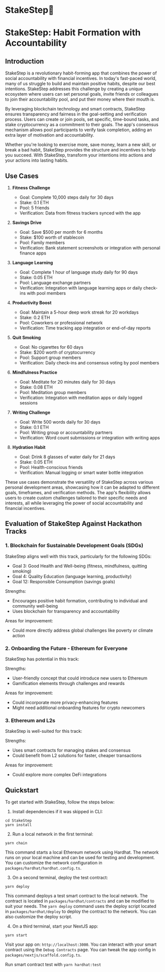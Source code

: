 # StakeStep👟

# StakeStep: Habit Formation with Accountability

## Introduction

StakeStep is a revolutionary habit-forming app that combines the power of social accountability with financial incentives. In today's fast-paced world, many of us struggle to build and maintain positive habits, despite our best intentions. StakeStep addresses this challenge by creating a unique ecosystem where users can set personal goals, invite friends or colleagues to join their accountability pool, and put their money where their mouth is.

By leveraging blockchain technology and smart contracts, StakeStep ensures transparency and fairness in the goal-setting and verification process. Users can create or join pools, set specific, time-bound tasks, and stake cryptocurrency as a commitment to their goals. The app's consensus mechanism allows pool participants to verify task completion, adding an extra layer of motivation and accountability.

Whether you're looking to exercise more, save money, learn a new skill, or break a bad habit, StakeStep provides the structure and incentives to help you succeed. With StakeStep, transform your intentions into actions and your actions into lasting habits.

## Use Cases

1. **Fitness Challenge**

   - Goal: Complete 10,000 steps daily for 30 days
   - Stake: 0.1 ETH
   - Pool: 5 friends
   - Verification: Data from fitness trackers synced with the app

2. **Savings Drive**

   - Goal: Save $500 per month for 6 months
   - Stake: $100 worth of stablecoin
   - Pool: Family members
   - Verification: Bank statement screenshots or integration with personal finance apps

3. **Language Learning**

   - Goal: Complete 1 hour of language study daily for 90 days
   - Stake: 0.05 ETH
   - Pool: Language exchange partners
   - Verification: Integration with language learning apps or daily check-ins with pool members

4. **Productivity Boost**

   - Goal: Maintain a 5-hour deep work streak for 20 workdays
   - Stake: 0.2 ETH
   - Pool: Coworkers or professional network
   - Verification: Time tracking app integration or end-of-day reports

5. **Quit Smoking**

   - Goal: No cigarettes for 60 days
   - Stake: $200 worth of cryptocurrency
   - Pool: Support group members
   - Verification: Daily check-ins and consensus voting by pool members

6. **Mindfulness Practice**

   - Goal: Meditate for 20 minutes daily for 30 days
   - Stake: 0.08 ETH
   - Pool: Meditation group members
   - Verification: Integration with meditation apps or daily logged sessions

7. **Writing Challenge**

   - Goal: Write 500 words daily for 30 days
   - Stake: 0.1 ETH
   - Pool: Writing group or accountability partners
   - Verification: Word count submissions or integration with writing apps

8. **Hydration Habit**
   - Goal: Drink 8 glasses of water daily for 21 days
   - Stake: 0.05 ETH
   - Pool: Health-conscious friends
   - Verification: Manual logging or smart water bottle integration

These use cases demonstrate the versatility of StakeStep across various personal development areas, showcasing how it can be adapted to different goals, timeframes, and verification methods. The app's flexibility allows users to create custom challenges tailored to their specific needs and interests, all while leveraging the power of social accountability and financial incentives.

## Evaluation of StakeStep Against Hackathon Tracks

### 1. Blockchain for Sustainable Development Goals (SDGs)

StakeStep aligns well with this track, particularly for the following SDGs:

- Goal 3: Good Health and Well-being (fitness, mindfulness, quitting smoking)
- Goal 4: Quality Education (language learning, productivity)
- Goal 12: Responsible Consumption (savings goals)

Strengths:

- Encourages positive habit formation, contributing to individual and community well-being
- Uses blockchain for transparency and accountability

Areas for improvement:

- Could more directly address global challenges like poverty or climate action

### 2. Onboarding the Future - Ethereum for Everyone

StakeStep has potential in this track:

Strengths:

- User-friendly concept that could introduce new users to Ethereum
- Gamification elements through challenges and rewards

Areas for improvement:

- Could incorporate more privacy-enhancing features
- Might need additional onboarding features for crypto newcomers

### 3. Ethereum and L2s

StakeStep is well-suited for this track:

Strengths:

- Uses smart contracts for managing stakes and consensus
- Could benefit from L2 solutions for faster, cheaper transactions

Areas for improvement:

- Could explore more complex DeFi integrations

## Quickstart

To get started with StakeStep, follow the steps below:

1. Install dependencies if it was skipped in CLI:

```
cd StakeStep
yarn install
```

2. Run a local network in the first terminal:

```
yarn chain
```

This command starts a local Ethereum network using Hardhat. The network runs on your local machine and can be used for testing and development. You can customize the network configuration in `packages/hardhat/hardhat.config.ts`.

3. On a second terminal, deploy the test contract:

```
yarn deploy
```

This command deploys a test smart contract to the local network. The contract is located in `packages/hardhat/contracts` and can be modified to suit your needs. The `yarn deploy` command uses the deploy script located in `packages/hardhat/deploy` to deploy the contract to the network. You can also customize the deploy script.

4. On a third terminal, start your NextJS app:

```
yarn start
```

Visit your app on: `http://localhost:3000`. You can interact with your smart contract using the `Debug Contracts` page. You can tweak the app config in `packages/nextjs/scaffold.config.ts`.

Run smart contract test with `yarn hardhat:test`
